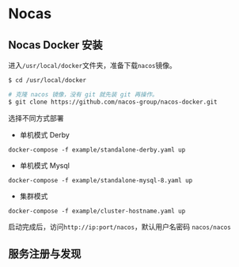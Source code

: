 # Nocas

## Nocas Docker 安装

进入`/usr/local/docker`文件夹，准备下载`nacos`镜像。

```sh
$ cd /usr/local/docker

# 克隆 nacos 镜像，没有 git 就先装 git 再操作。
$ git clone https://github.com/nacos-group/nacos-docker.git
```

选择不同方式部署

- 单机模式 Derby
```
docker-compose -f example/standalone-derby.yaml up 
```
- 单机模式 Mysql
```
docker-compose -f example/standalone-mysql-8.yaml up 
```
- 集群模式
```
docker-compose -f example/cluster-hostname.yaml up 
```

启动完成后，访问`http://ip:port/nacos`，默认用户名密码 `nacos/nacos`

## 服务注册与发现